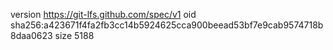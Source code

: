 version https://git-lfs.github.com/spec/v1
oid sha256:a423671f4fa2fb3cc14b5924625cca900beead53bf7e9cab9574718b8daa0623
size 5188
